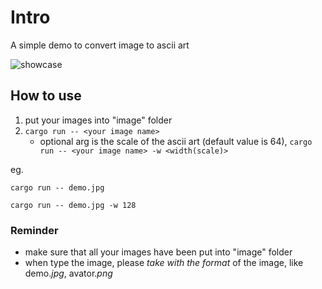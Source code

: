 # Intro
A simple demo to convert image to ascii art

![showcase](image.png)


## How to use
1. put your images into "image" folder
2. `cargo run -- <your image name>`
    - optional arg is the scale of the ascii art (default value is 64), `cargo run -- <your image name> -w <width(scale)>`


eg.

`cargo run -- demo.jpg`
<br>

`cargo run -- demo.jpg -w 128`

### Reminder
- make sure that all your images have been put into "image" folder
- when type the image, please *take with the format* of the image, like demo.*jpg*, avator.*png*